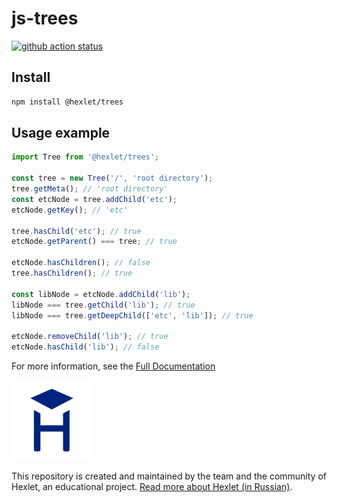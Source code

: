 # js-trees

[![github action status](https://github.com/hexlet-components/js-trees/workflows/Node%20CI/badge.svg)](https://github.com/hexlet-components/js-trees/actions)

## Install

```sh
npm install @hexlet/trees
```

## Usage example

```javascript
import Tree from '@hexlet/trees';

const tree = new Tree('/', 'root directory');
tree.getMeta(); // 'root directory'
const etcNode = tree.addChild('etc');
etcNode.getKey(); // 'etc'

tree.hasChild('etc'); // true
etcNode.getParent() === tree; // true

etcNode.hasChildren(); // false
tree.hasChildren(); // true

const libNode = etcNode.addChild('lib');
libNode === tree.getChild('lib'); // true
libNode === tree.getDeepChild(['etc', 'lib']); // true

etcNode.removeChild('lib'); // true
etcNode.hasChild('lib'); // false
```

For more information, see the [Full Documentation](https://github.com/hexlet-components/js-trees/tree/master/docs)

[![Hexlet Ltd. logo](https://raw.githubusercontent.com/Hexlet/hexletguides.github.io/master/images/hexlet_logo128.png)](https://ru.hexlet.io/pages/about?utm_source=github&utm_medium=link&utm_campaign=exercises-javascript)

This repository is created and maintained by the team and the community of Hexlet, an educational project. [Read more about Hexlet (in Russian)](https://ru.hexlet.io/pages/about?utm_source=github&utm_medium=link&utm_campaign=exercises-javascript).
